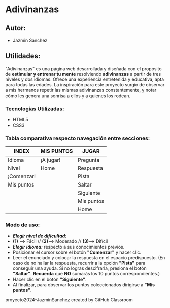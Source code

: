 # Adivinanzas
## Autor:
* Jazmin Sanchez
## Utilidades:
"Adivinanzas" es una página web desarrollada y diseñada con el propósito de **estimular y entrenar tu mente** resolviendo **adivinanzas** a partir de tres niveles y dos idiomas. 
Ofrece una experiencia entretenida y educativa, apta para todas las edades. La inspiración para este proyecto surgió de observar a mis hermanos repetir las mismas adivinanzas constantemente, y notar cómo les genera una sonrisa a ellos y a quienes los rodean.

### Tecnologías Utilizadas:
* HTML5
* CSS3

### Tabla comparativa respecto navegación entre secciones: 

  | **INDEX**  | **MIS PUNTOS**   | **JUGAR**        |
  |------------|--------------|--------------|
  | Idioma     | ¡A jugar!    | Pregunta     |
  | Nivel      | Home         | Respuesta    |
  | ¡Comenzar! |              | Pista        |
  | Mis puntos |              | Saltar       |
  |            |              | Siguiente    |
  |            |              | Mis puntos   |
  |            |              | Home         |

### Modo de uso:
- **_Elegir nivel de dificultad:_** 
- **(1)** --> Fácil // **(2)**--> Moderado // **(3)**--> Difícil
- **_Elegir idioma:_** respecto a sus conocimientos previos.
- Posicionar el cursor sobre el botón **"Comenzar"** y hacer clic.
- Leer el enunciado y colocar la respuesta en el espacio predispuesto. (En caso de no hallar la respuesta, recurrir a la opción **"Pista"** para conseguir una ayuda. Si no logras descifrarla, presiona el botón **"Saltar"**. **Recuerda** que **NO** sumarás los 10 puntos correspondientes.)
- Hacer clic en el botón **"Siguiente"**.
- Al finalizar, para observar los puntos coleccionados dirigirse a **"Mis puntos"**.

proyecto2024-JazminSanchez created by GitHub Classroom